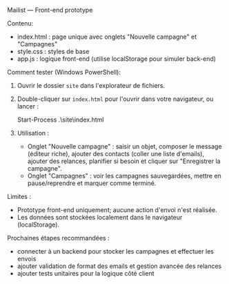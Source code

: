 Mailist — Front-end prototype

Contenu:
- index.html : page unique avec onglets "Nouvelle campagne" et "Campagnes"
- style.css : styles de base
- app.js : logique front-end (utilise localStorage pour simuler back-end)

Comment tester (Windows PowerShell):

1. Ouvrir le dossier `site` dans l'explorateur de fichiers.
2. Double-cliquer sur `index.html` pour l'ouvrir dans votre navigateur, ou lancer :

   Start-Process .\site\index.html

3. Utilisation :
   - Onglet "Nouvelle campagne" : saisir un objet, composer le message (éditeur riche), ajouter des contacts (coller une liste d'emails), ajouter des relances, planifier si besoin et cliquer sur "Enregistrer la campagne".
   - Onglet "Campagnes" : voir les campagnes sauvegardées, mettre en pause/reprendre et marquer comme terminé.

Limites :
- Prototype front-end uniquement; aucune action d'envoi n'est réalisée.
- Les données sont stockées localement dans le navigateur (localStorage).

Prochaines étapes recommandées :
- connecter à un backend pour stocker les campagnes et effectuer les envois
- ajouter validation de format des emails et gestion avancée des relances
- ajouter tests unitaires pour la logique côté client
